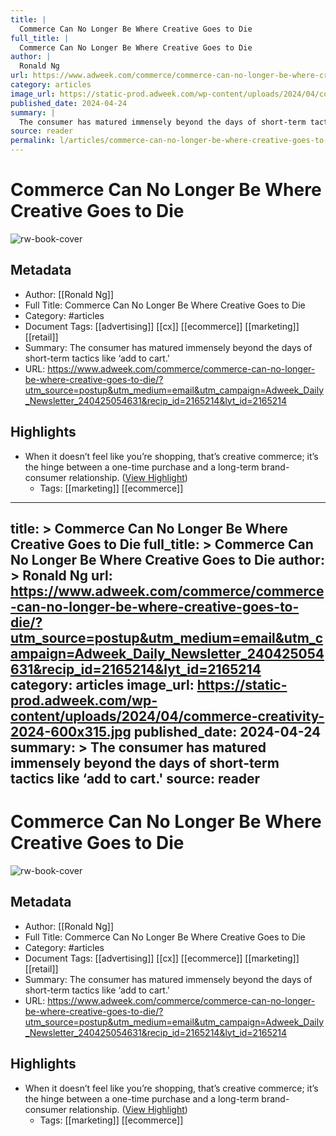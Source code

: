 ```yaml
---
title: |
  Commerce Can No Longer Be Where Creative Goes to Die
full_title: |
  Commerce Can No Longer Be Where Creative Goes to Die
author: |
  Ronald Ng
url: https://www.adweek.com/commerce/commerce-can-no-longer-be-where-creative-goes-to-die/?utm_source=postup&utm_medium=email&utm_campaign=Adweek_Daily_Newsletter_240425054631&recip_id=2165214&lyt_id=2165214
category: articles
image_url: https://static-prod.adweek.com/wp-content/uploads/2024/04/commerce-creativity-2024-600x315.jpg
published_date: 2024-04-24
summary: |
  The consumer has matured immensely beyond the days of short-term tactics like ‘add to cart.'
source: reader
permalink: l/articles/commerce-can-no-longer-be-where-creative-goes-to-die
---
```

# Commerce Can No Longer Be Where Creative Goes to Die

![rw-book-cover](https://static-prod.adweek.com/wp-content/uploads/2024/04/commerce-creativity-2024-600x315.jpg)

## Metadata
- Author: [[Ronald Ng]]
- Full Title: Commerce Can No Longer Be Where Creative Goes to Die
- Category: #articles
- Document Tags: [[advertising]] [[cx]] [[ecommerce]] [[marketing]] [[retail]] 
- Summary: The consumer has matured immensely beyond the days of short-term tactics like ‘add to cart.'
- URL: https://www.adweek.com/commerce/commerce-can-no-longer-be-where-creative-goes-to-die/?utm_source=postup&utm_medium=email&utm_campaign=Adweek_Daily_Newsletter_240425054631&recip_id=2165214&lyt_id=2165214

## Highlights
- When it doesn’t feel like you’re shopping, that’s creative commerce; it’s the hinge between a one-time purchase and a long-term brand-consumer relationship. ([View Highlight](https://read.readwise.io/read/01hz22wqz0rnq9wbmsh69k7d9f))
    - Tags: [[marketing]] [[ecommerce]] 


---
title: >
  Commerce Can No Longer Be Where Creative Goes to Die
full_title: >
  Commerce Can No Longer Be Where Creative Goes to Die
author: >
  Ronald Ng
url: https://www.adweek.com/commerce/commerce-can-no-longer-be-where-creative-goes-to-die/?utm_source=postup&utm_medium=email&utm_campaign=Adweek_Daily_Newsletter_240425054631&recip_id=2165214&lyt_id=2165214
category: articles
image_url: https://static-prod.adweek.com/wp-content/uploads/2024/04/commerce-creativity-2024-600x315.jpg
published_date: 2024-04-24
summary: >
  The consumer has matured immensely beyond the days of short-term tactics like ‘add to cart.'
source: reader
---
# Commerce Can No Longer Be Where Creative Goes to Die

![rw-book-cover](https://static-prod.adweek.com/wp-content/uploads/2024/04/commerce-creativity-2024-600x315.jpg)

## Metadata
- Author: [[Ronald Ng]]
- Full Title: Commerce Can No Longer Be Where Creative Goes to Die
- Category: #articles
- Document Tags: [[advertising]] [[cx]] [[ecommerce]] [[marketing]] [[retail]] 
- Summary: The consumer has matured immensely beyond the days of short-term tactics like ‘add to cart.'
- URL: https://www.adweek.com/commerce/commerce-can-no-longer-be-where-creative-goes-to-die/?utm_source=postup&utm_medium=email&utm_campaign=Adweek_Daily_Newsletter_240425054631&recip_id=2165214&lyt_id=2165214

## Highlights
- When it doesn’t feel like you’re shopping, that’s creative commerce; it’s the hinge between a one-time purchase and a long-term brand-consumer relationship. ([View Highlight](https://read.readwise.io/read/01hz22wqz0rnq9wbmsh69k7d9f))
    - Tags: [[marketing]] [[ecommerce]] 



